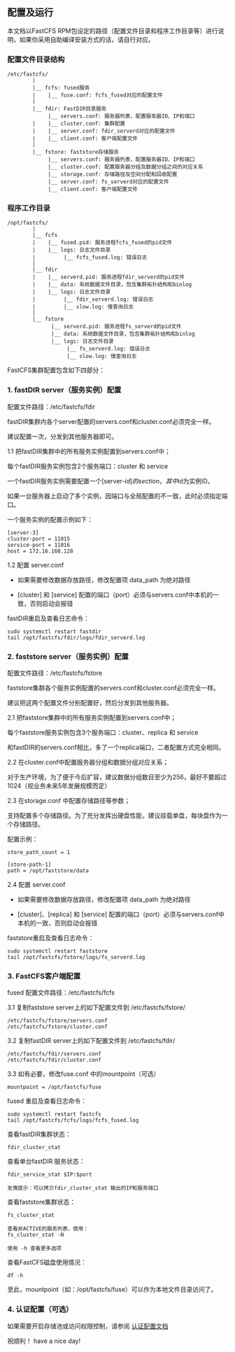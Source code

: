 
## 配置及运行

本文档以FastCFS RPM包设定的路径（配置文件目录和程序工作目录等）进行说明，如果你采用自助编译安装方式的话，请自行对应。


### 配置文件目录结构

```
/etc/fastcfs/
        |
        |__ fcfs: fused服务
        |    |__ fuse.conf: fcfs_fused对应的配置文件
        |
        |__ fdir: FastDIR目录服务
             |__ servers.conf: 服务器列表，配置服务器ID、IP和端口
        |    |__ cluster.conf: 集群配置
        |    |__ server.conf: fdir_serverd对应的配置文件
        |    |__ client.conf: 客户端配置文件
        |
        |__ fstore: faststore存储服务
             |__ servers.conf: 服务器列表，配置服务器ID、IP和端口
             |__ cluster.conf: 配置服务器分组及数据分组之间的对应关系
             |__ storage.conf: 存储路径及空间分配和回收配置
             |__ server.conf: fs_serverd对应的配置文件
             |__ client.conf: 客户端配置文件
```


### 程序工作目录

```
/opt/fastcfs/
        |
        |__ fcfs
        |    |__ fused.pid: 服务进程fcfs_fused的pid文件
        |    |__ logs: 日志文件目录
        |         |__ fcfs_fused.log: 错误日志
        |
        |__ fdir
        |    |__ serverd.pid: 服务进程fdir_serverd的pid文件
        |    |__ data: 系统数据文件目录，包含集群拓扑结构和binlog
        |    |__ logs: 日志文件目录
        |         |__ fdir_serverd.log: 错误日志
        |         |__ slow.log: 慢查询日志
        |
        |__ fstore
              |__ serverd.pid: 服务进程fs_serverd的pid文件
              |__ data: 系统数据文件目录，包含集群拓扑结构和binlog
              |__ logs: 日志文件目录
                   |__ fs_serverd.log: 错误日志
                   |__ slow.log: 慢查询日志
```

FastCFS集群配置包含如下四部分：

### 1. fastDIR server（服务实例）配置

配置文件路径：/etc/fastcfs/fdir

fastDIR集群内各个server配置的servers.conf和cluster.conf必须完全一样。

建议配置一次，分发到其他服务器即可。

1.1 把fastDIR集群中的所有服务实例配置到servers.conf中；

  每个fastDIR服务实例包含2个服务端口：cluster 和 service

  一个fastDIR服务实例需要配置一个[server-$id]的section，其中$id为实例ID。

  如果一台服务器上启动了多个实例，因端口与全局配置的不一致，此时必须指定端口。

  一个服务实例的配置示例如下：

```
[server-3]
cluster-port = 11015
service-port = 11016
host = 172.16.168.128
```

1.2 配置 server.conf

  * 如果需要修改数据存放路径，修改配置项 data_path 为绝对路径

  * [cluster] 和 [service] 配置的端口（port）必须与servers.conf中本机的一致，否则启动会报错

  fastDIR重启及查看日志命令：
```
sudo systemctl restart fastdir
tail /opt/fastcfs/fdir/logs/fdir_serverd.log
```

### 2. faststore server（服务实例）配置

配置文件路径：/etc/fastcfs/fstore

faststore集群各个服务实例配置的servers.conf和cluster.conf必须完全一样。

建议把这两个配置文件分别配置好，然后分发到其他服务器。

2.1 把faststore集群中的所有服务实例配置到servers.conf中；

  每个faststore服务实例包含3个服务端口：cluster、replica 和 service

  和fastDIR的servers.conf相比，多了一个replica端口，二者配置方式完全相同。

2.2 在cluster.conf中配置服务器分组和数据分组对应关系；

 对于生产环境，为了便于今后扩容，建议数据分组数目至少为256，最好不要超过1024（视业务未来5年发展规模而定）

2.3 在storage.conf 中配置存储路径等参数；

   支持配置多个存储路径。为了充分发挥出硬盘性能，建议挂载单盘，每块盘作为一个存储路径。

配置示例：
```
store_path_count = 1

[store-path-1]
path = /opt/faststore/data
```


2.4 配置 server.conf

  * 如果需要修改数据存放路径，修改配置项 data_path 为绝对路径

  * [cluster]、[replica] 和 [service] 配置的端口（port）必须与servers.conf中本机的一致，否则启动会报错

  faststore重启及查看日志命令：
```
sudo systemctl restart faststore
tail /opt/fastcfs/fstore/logs/fs_serverd.log
```

### 3. FastCFS客户端配置

fused 配置文件路径：/etc/fastcfs/fcfs

3.1 复制faststore server上的如下配置文件到 /etc/fastcfs/fstore/
```
/etc/fastcfs/fstore/servers.conf
/etc/fastcfs/fstore/cluster.conf
```

3.2 复制fastDIR server上的如下配置文件到 /etc/fastcfs/fdir/
```
/etc/fastcfs/fdir/servers.conf
/etc/fastcfs/fdir/cluster.conf
```

3.3 如有必要，修改fuse.conf 中的mountpoint（可选）
```
mountpoint = /opt/fastcfs/fuse
```

  fused 重启及查看日志命令：
```
sudo systemctl restart fastcfs
tail /opt/fastcfs/fcfs/logs/fcfs_fused.log
```

  查看fastDIR集群状态：
```
fdir_cluster_stat
```

  查看单台fastDIR 服务状态：
```
fdir_service_stat $IP:$port

友情提示：可以拷贝fdir_cluster_stat 输出的IP和服务端口
```

  查看faststore集群状态：
```
fs_cluster_stat

查看非ACTIVE的服务列表，使用：
fs_cluster_stat -N

使用 -h 查看更多选项

```

 查看FastCFS磁盘使用情况：
```
df -h
```
至此，mountpoint（如：/opt/fastcfs/fuse）可以作为本地文件目录访问了。

### 4. 认证配置（可选）

如果需要开启存储池或访问权限控制，请参阅 [认证配置文档](AUTH-zh_CN.md)


祝顺利！ have a nice day!
